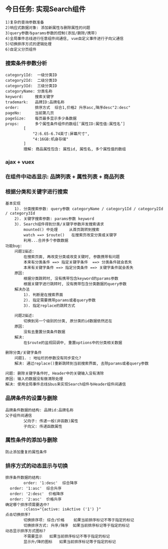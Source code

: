 ## 今日任务: 实现Search组件
    1)复杂的查询参数准备
    2)响应式数据对象: 添加新属性与删除属性的问题
    3)query参数与params参数的控制(添加/删除/携带)
    4)全局事件总线进行任意组件间通信, vue自定义事件进行子向父通信
    5)切换排序方式的逻辑处理
    6)自定义分页组件

### 搜索条件参数分析
	category1Id:  一级分类ID
	category2Id:  二级分类ID
	category3Id:  三级分类ID
	categoryName: 分类名称
	keyword:     搜索关键字
	trademark:   品牌ID:品牌名称
	order:       排序方式  综合1,价格2 升序asc,降序desc"2:desc"
	pageNo:      当前第几页
	pageSize:    每页最多显示多少条数据	
	props: 		 多个属性条件组件的数组[‘属性ID:属性值:属性名’]
			[
				"2:6.65-6.74英寸:屏幕尺寸",
				"4:16GB:机身存储"
			]
			理解: 商品属性包含: 属性id, 属性名, 多个属性值的数组 

### ajax + vuex

### 在组件中动态显示: 品牌列表 + 属性列表 + 商品列表

### 根据分类和关键字进行搜索
	基本实现
		1). 分类搜索参数: query参数 categoryName / category1Id / category2Id / category3Id
		2). 关键字搜索参数: params参数 keyword
		3). Search组件得到分类/关键字参数并发搜索请求
			mounted() 中处理     从首页跳转到搜索
			watch ==> $route()   在搜索页改变分类或关键字
			利用...合并多个参数数据
	功能bug: 
		问题1描述:
			在搜索页面, 再改变分类或改变关键时, 参数携带有问题
			本来有分类条件 ==> 指定关键字条件  ==> 分类条件就会丢失
			本来有关键字条件 ==> 指定分类条件 ==> 关键字条件就会丢失
		原因:
			根据分类跳转时, 没有携带包含keyword的params参数
			根据关键字进行跳转时, 没有携带包含分类数据的query参数
		解决办法
			1). 判断是在搜索界面
			2). 指定需要携带params或者query参数
			3). 指定replace的跳转方式
			
		问题2描述:
			切换到另一个级别的分类, 原分类的id数据依然还在
		原因:
			没有去重置分类条件数据
		解决:
			在$route的监视回调中, 重置options中的分类相关数据

	删除分类/关键字条件
		问题1. : 地址栏的参数没有同步变化?
		解决: 通过replace()重新跳转到当前搜索界面, 去除params或者query参数
	
	问题: 删除关键字条件时, Header中的关键输入没有清除
	原因: 输入的数据没有做清除处理
	解决: 使用全局事件总线$bus来实现Search组件与Header组件间通信

### 品牌条件的设置与删除
	品牌条件数据的结构: 品牌id:品牌名称
	父子组件间通信
			父向子: 传递一般(非函数)属性
			子向父: 传递函数属性

### 属性条件的添加与删除
	防止添加重复的属性条件


### 排序方式的动态显示与切换
	排序条件数据的结构:
			order: '1:desc'  综合降序
      order: '1:asc'  综合升序
      order: '2:desc'  价格降序
      order: '2:asc'  价格升序
	确定哪个排序项需要选中?
			:class="{active: isActive ('1') }"
	点击切换排序?
			切换排序项: 综合/价格    如果当前排序标记不等于指定的标记
			切换排序方式: 升序/降序  如果当前排序标记等于指定的标记
	动态显示排序方式图标?
			不需要显示   如果当前排序标记不等于指定的标记
			显示升/降的图标   如果当前排序标记等于指定的标记
